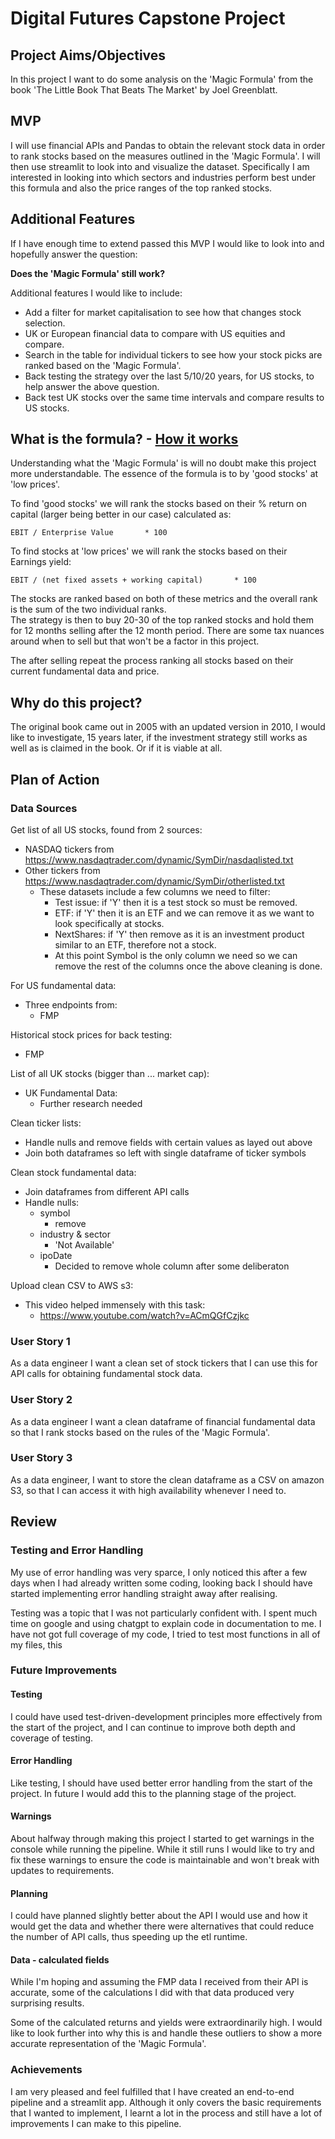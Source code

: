 # Digital Futures Capstone Project

## Project Aims/Objectives

In this project I want to do some analysis on the 'Magic Formula' from the book 'The Little Book That Beats The Market' by Joel Greenblatt. 

## MVP

I will use financial APIs and Pandas to obtain the relevant stock data in order to rank stocks based on the measures outlined in the 'Magic Formula'.
I will then use streamlit to look into and visualize the dataset. Specifically I am interested in
looking into which sectors and industries perform best under this formula and also the price
ranges of the top ranked stocks.

## Additional Features

If I have enough time to extend passed this MVP I would like to look into and
hopefully answer the question:

**Does the 'Magic Formula' still work?**

Additional features I would like to include:

- Add a filter for market capitalisation to see how that changes stock selection.
- UK or European financial data to compare with US equities and compare.
- Search in the table for individual tickers to see how your stock picks are ranked based on the 'Magic Formula'.
- Back testing the strategy over the last 5/10/20 years, for US stocks, to help answer the above question.
- Back test UK stocks over the same time intervals and compare results to US stocks.

## What is the formula? - [How it works](https://www.magicformulainvesting.com/Home/HowItWorks)

Understanding what the 'Magic Formula' is will no doubt make this project more understandable.
The essence of the formula is to by 'good stocks' at 'low prices'.

To find 'good stocks' we will rank the stocks based on their % return on capital
(larger being better in our case) calculated as:

    EBIT / Enterprise Value       * 100
To find stocks at 'low prices' we will rank the stocks based on their Earnings yield:

    EBIT / (net fixed assets + working capital)       * 100

The stocks are ranked based on both of these metrics and the overall rank
is the sum of the two individual ranks.\
The strategy is then to buy 20-30 of the top ranked stocks and hold them for 12 months
selling after the 12 month period. There are some tax nuances around when to sell but that
won't be a factor in this project.

The after selling repeat the process ranking all stocks based on their current
fundamental data and price.

## Why do this project?

The original book came out in 2005 with an updated version in 2010, I would like 
to investigate, 15 years later, if the investment strategy still works as well as
is claimed in the book. Or if it is viable at all.

## Plan of Action

### Data Sources

Get list of all US stocks, found from 2 sources:

- NASDAQ tickers from https://www.nasdaqtrader.com/dynamic/SymDir/nasdaqlisted.txt
- Other tickers from https://www.nasdaqtrader.com/dynamic/SymDir/otherlisted.txt
  - These datasets include a few columns we need to filter:
    - Test issue: if 'Y' then it is a test stock so must be removed.
    - ETF: if 'Y' then it is an ETF and we can remove it as we want to look specifically at stocks.
    - NextShares: if 'Y' then remove as it is an investment product similar to an ETF, therefore not a stock.
    - At this point Symbol is the only column we need so we can remove the rest of the columns once the above cleaning is done.

For US fundamental data: 
- Three endpoints from:
  - FMP

Historical stock prices for back testing:
- FMP

List of all UK stocks (bigger than ... market cap): 
- UK Fundamental Data:
  - Further research needed

Clean ticker lists:
- Handle nulls and remove fields with certain values as layed out above
- Join both dataframes so left with single dataframe of ticker symbols


Clean stock fundamental data:
- Join dataframes from different API calls
- Handle nulls:
  - symbol
    - remove
  - industry & sector
    - 'Not Available'
  - ipoDate
    - Decided to remove whole column after some deliberaton

Upload clean CSV to AWS s3:
- This video helped immensely with this task:
  - https://www.youtube.com/watch?v=ACmQGfCzjkc

### User Story 1
As a data engineer I want a clean set of stock tickers that I can use this for API
calls for obtaining fundamental stock data.

### User Story 2
As a data engineer I want a clean dataframe of financial fundamental data so that
I rank stocks based on the rules of the 'Magic Formula'.

### User Story 3
As a data engineer, I want to store the clean dataframe as a CSV on amazon S3, 
so that I can access it with high availability whenever I need to.

## Review

### Testing and Error Handling
My use of error handling was very sparce, I only noticed this after a few days when I had already written some coding, looking back I should have started implementing error handling straight away after realising. 

Testing was a topic that I was not particularly confident with. I spent much time on google and using chatgpt to explain code in documentation to me. I have not got full coverage of my code, I tried to test most functions in all of my files, this 

### Future Improvements
#### Testing
I could have used test-driven-development principles more effectively from the start of the project, and I can continue to improve both depth and coverage of testing.

#### Error Handling
Like testing, I should have used better error handling from the start of the project. In future I would add this to the planning stage of the project.

#### Warnings
About halfway through making this project I started to get warnings in the console while running the pipeline. While it still runs I would like to try and fix these warnings to ensure the code is maintainable and won't break with updates to requirements.

#### Planning
I could have planned slightly better about the API I would use and how it would get the data and whether there were alternatives that could reduce the number of API calls, thus speeding up the etl runtime.

#### Data - calculated fields
While I'm hoping and assuming the FMP data I received from their API is accurate, some of the calculations I did with that data produced very surprising results.

Some of the calculated returns and yields were extraordinarily high. I would like to look further into why this is and handle these outliers to show a more accurate representation of the 'Magic Formula'.

### Achievements
I am very pleased and feel fulfilled that I have created an end-to-end pipeline and a streamlit app. Although it only covers the basic requirements that I wanted to implement, I learnt a lot in the process and still have a lot of improvements I can make to this pipeline.